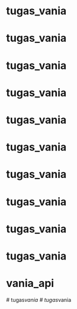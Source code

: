# tugas_vania
# tugas_vania
# tugas_vania
# tugas_vania
# tugas_vania
# tugas_vania
# tugas_vania
# tugas_vania
# tugas_vania
# tugas_vania
# vania_api
#   t u g a s _ v a n i a  
 #   t u g a s _ v a n i a  
 